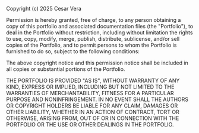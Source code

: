 Copyright (c) 2025 Cesar Vera

Permission is hereby granted, free of charge, to any person obtaining a copy
of this portfolio and associated documentation files (the "Portfolio"), to deal
in the Portfolio without restriction, including without limitation the rights
to use, copy, modify, merge, publish, distribute, sublicense, and/or sell
copies of the Portfolio, and to permit persons to whom the Portfolio is
furnished to do so, subject to the following conditions:

The above copyright notice and this permission notice shall be included in all
copies or substantial portions of the Portfolio.

THE PORTFOLIO IS PROVIDED "AS IS", WITHOUT WARRANTY OF ANY KIND, EXPRESS OR
IMPLIED, INCLUDING BUT NOT LIMITED TO THE WARRANTIES OF MERCHANTABILITY,
FITNESS FOR A PARTICULAR PURPOSE AND NONINFRINGEMENT. IN NO EVENT SHALL THE
AUTHORS OR COPYRIGHT HOLDERS BE LIABLE FOR ANY CLAIM, DAMAGES OR OTHER
LIABILITY, WHETHER IN AN ACTION OF CONTRACT, TORT OR OTHERWISE, ARISING FROM,
OUT OF OR IN CONNECTION WITH THE PORTFOLIO OR THE USE OR OTHER DEALINGS IN THE
PORTFOLIO.